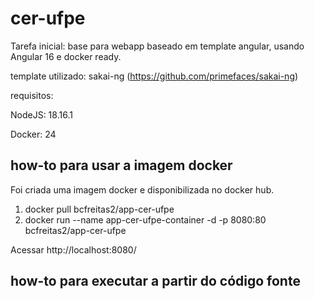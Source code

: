 # cer-ufpe

Tarefa inicial: base para webapp baseado em template angular, usando Angular 16 e docker ready.

template utilizado: sakai-ng (https://github.com/primefaces/sakai-ng) 

requisitos: 

NodeJS: 18.16.1

Docker: 24

## how-to para usar a imagem docker

Foi criada uma imagem docker e disponibilizada no docker hub.

1. docker pull bcfreitas2/app-cer-ufpe
2. docker run --name app-cer-ufpe-container -d -p 8080:80 bcfreitas2/app-cer-ufpe

Acessar http://localhost:8080/

## how-to para executar a partir do código fonte


